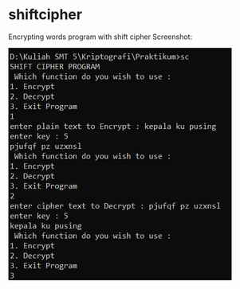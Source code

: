 # shiftcipher
Encrypting words program with shift cipher
Screenshot:

![screenshot](shiftcipher.PNG)
